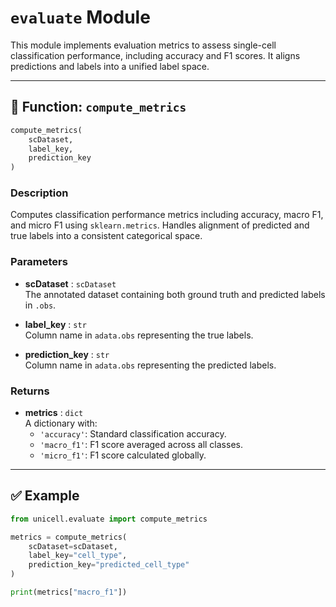 # `evaluate` Module

This module implements evaluation metrics to assess single-cell classification performance, including accuracy and F1 scores. It aligns predictions and labels into a unified label space.

---

## 🧬 Function: `compute_metrics`

```python
compute_metrics(
    scDataset,
    label_key,
    prediction_key
)
```

### Description
Computes classification performance metrics including accuracy, macro F1, and micro F1 using `sklearn.metrics`. Handles alignment of predicted and true labels into a consistent categorical space.

### Parameters
- **scDataset** : `scDataset`  
  The annotated dataset containing both ground truth and predicted labels in `.obs`.

- **label_key** : `str`  
  Column name in `adata.obs` representing the true labels.

- **prediction_key** : `str`  
  Column name in `adata.obs` representing the predicted labels.

### Returns
- **metrics** : `dict`  
  A dictionary with:
  - `'accuracy'`: Standard classification accuracy.
  - `'macro_f1'`: F1 score averaged across all classes.
  - `'micro_f1'`: F1 score calculated globally.

---

## ✅ Example

```python
from unicell.evaluate import compute_metrics

metrics = compute_metrics(
    scDataset=scDataset,
    label_key="cell_type",
    prediction_key="predicted_cell_type"
)

print(metrics["macro_f1"])
```